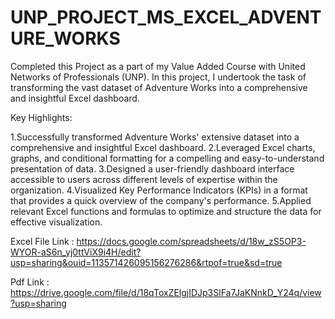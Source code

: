 # UNP_PROJECT_MS_EXCEL_ADVENTURE_WORKS

Completed this Project as a part of my Value Added Course with United Networks of Professionals (UNP). In this project, I undertook the task of transforming the vast dataset of Adventure Works into a comprehensive and insightful Excel dashboard.

Key Highlights:

1.Successfully transformed Adventure Works' extensive dataset into a comprehensive and insightful Excel dashboard.
2.Leveraged Excel charts, graphs, and conditional formatting for a compelling and easy-to-understand presentation of data.
3.Designed a user-friendly dashboard interface accessible to users across different levels of expertise within the organization.
4.Visualized Key Performance Indicators (KPIs) in a format that provides a quick overview of the company's performance.
5.Applied relevant Excel functions and formulas to optimize and structure the data for effective visualization.

Excel File Link :  https://docs.google.com/spreadsheets/d/18w_zS5OP3-WYOR-aS6n_yj0ttViX9i4H/edit?usp=sharing&ouid=113571426095156276286&rtpof=true&sd=true

Pdf Link : https://drive.google.com/file/d/18qToxZElgjIDJp3SlFa7JaKNnkD_Y24q/view?usp=sharing
